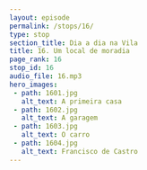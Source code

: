 ```yaml
---
layout: episode
permalink: /stops/16/
type: stop
section_title: Dia a dia na Vila
title: 16. Um local de moradia
page_rank: 16
stop_id: 16
audio_file: 16.mp3
hero_images:
 - path: 1601.jpg
   alt_text: A primeira casa
 - path: 1602.jpg
   alt_text: A garagem
 - path: 1603.jpg
   alt_text: O carro
 - path: 1604.jpg
   alt_text: Francisco de Castro
---
```


